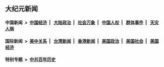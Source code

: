 ## 大纪元新闻

#### 中国新闻 &nbsp;>&nbsp; [中国经济](indexes/ncid283/README.md?03260845) &nbsp;| &nbsp; [大陆政治](indexes/ncid277/README.md?03260845) &nbsp;| &nbsp; [社会万象](indexes/ncid282/README.md?03260845) &nbsp;| &nbsp; [中国人权](indexes/ncid278/README.md?03260845) &nbsp;| &nbsp; [群体事件](indexes/ncid279/README.md?03260845) &nbsp;| &nbsp; [天灾人祸](indexes/ncid280/README.md?03260845)

#### 国际新闻 &nbsp;>&nbsp; [美中关系](indexes/nf1412576/README.md?03260845) &nbsp;| &nbsp; [台湾新闻](indexes/ncid1349361/README.md?03260845) &nbsp;| &nbsp; [香港新闻](indexes/ncid1349362/README.md?03260845) &nbsp;| &nbsp; [美国政治](indexes/ncid1078159/README.md?03260845) &nbsp;| &nbsp; [美国社会](indexes/ncid1078160/README.md?03260845) &nbsp;| &nbsp; [美国经济](indexes/ncid1078158/README.md?03260845)

#### 特别专题 &nbsp;>&nbsp; [中共百年历史](https://github.com/epoch-news/epoch-special/blob/master/README.md?03260845)  
